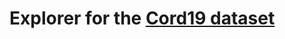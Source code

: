 # Explorer for the [Cord19 dataset](https://www.kaggle.com/allen-institute-for-ai/CORD-19-research-challenge)